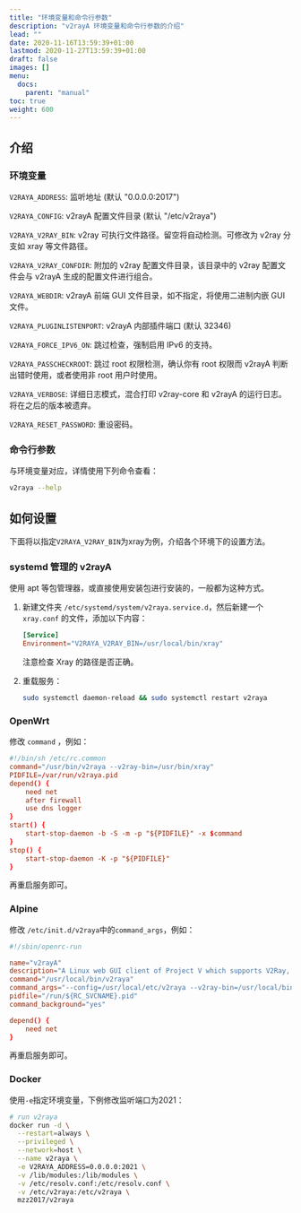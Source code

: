 ```yaml
---
title: "环境变量和命令行参数"
description: "v2rayA 环境变量和命令行参数的介绍"
lead: ""
date: 2020-11-16T13:59:39+01:00
lastmod: 2020-11-27T13:59:39+01:00
draft: false
images: []
menu:
  docs:
    parent: "manual"
toc: true
weight: 600
---
```


## 介绍

### 环境变量

`V2RAYA_ADDRESS`: 监听地址 (默认 "0.0.0.0:2017")

`V2RAYA_CONFIG`: v2rayA 配置文件目录 (默认 "/etc/v2raya")

`V2RAYA_V2RAY_BIN`: v2ray 可执行文件路径。留空将自动检测。可修改为 v2ray 分支如 xray 等文件路径。

`V2RAYA_V2RAY_CONFDIR`: 附加的 v2ray 配置文件目录，该目录中的 v2ray 配置文件会与 v2rayA 生成的配置文件进行组合。

`V2RAYA_WEBDIR`: v2rayA 前端 GUI 文件目录，如不指定，将使用二进制内嵌 GUI 文件。

`V2RAYA_PLUGINLISTENPORT`: v2rayA 内部插件端口 (默认 32346)

`V2RAYA_FORCE_IPV6_ON`: 跳过检查，强制启用 IPv6 的支持。

`V2RAYA_PASSCHECKROOT`: 跳过 root 权限检测，确认你有 root 权限而 v2rayA 判断出错时使用，或者使用非 root 用户时使用。

`V2RAYA_VERBOSE`: 详细日志模式，混合打印 v2ray-core 和 v2rayA 的运行日志。将在之后的版本被遗弃。

`V2RAYA_RESET_PASSWORD`: 重设密码。

### 命令行参数

与环境变量对应，详情使用下列命令查看：

```bash
v2raya --help
```

## 如何设置

下面将以指定`V2RAYA_V2RAY_BIN`为xray为例，介绍各个环境下的设置方法。

### systemd 管理的 v2rayA

使用 apt 等包管理器，或直接使用安装包进行安装的，一般都为这种方式。

1. 新建文件夹 `/etc/systemd/system/v2raya.service.d`，然后新建一个 `xray.conf` 的文件，添加以下内容：

   ```conf
   [Service]
   Environment="V2RAYA_V2RAY_BIN=/usr/local/bin/xray"
   ```

   注意检查 Xray 的路径是否正确。

2. 重载服务：

   ```bash
   sudo systemctl daemon-reload && sudo systemctl restart v2raya
   ```

### OpenWrt

修改 `command` ，例如：

```conf
#!/bin/sh /etc/rc.common
command="/usr/bin/v2raya --v2ray-bin=/usr/bin/xray"
PIDFILE=/var/run/v2raya.pid
depend() {
    need net
    after firewall
    use dns logger
}
start() {
    start-stop-daemon -b -S -m -p "${PIDFILE}" -x $command
}
stop() {
    start-stop-daemon -K -p "${PIDFILE}"
}
```

再重启服务即可。

### Alpine

修改 `/etc/init.d/v2raya`中的`command_args`，例如：

```conf
#!/sbin/openrc-run

name="v2rayA"
description="A Linux web GUI client of Project V which supports V2Ray, Xray, SS, SSR, Trojan and Pingtunnel"
command="/usr/local/bin/v2raya"
command_args="--config=/usr/local/etc/v2raya --v2ray-bin=/usr/local/bin/xray"
pidfile="/run/${RC_SVCNAME}.pid"
command_background="yes"

depend() {
	need net
}
```

再重启服务即可。

### Docker

使用`-e`指定环境变量，下例修改监听端口为2021：

```bash
# run v2raya
docker run -d \
  --restart=always \
  --privileged \
  --network=host \
  --name v2raya \
  -e V2RAYA_ADDRESS=0.0.0.0:2021 \
  -v /lib/modules:/lib/modules \
  -v /etc/resolv.conf:/etc/resolv.conf \
  -v /etc/v2raya:/etc/v2raya \
  mzz2017/v2raya
```

